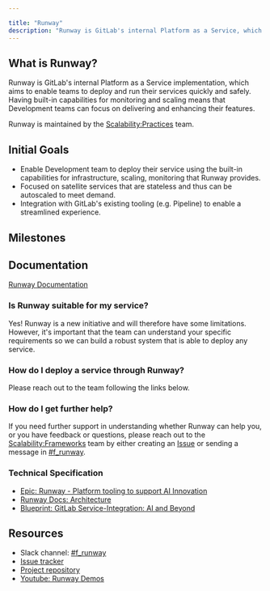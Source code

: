 ```yaml
---

title: "Runway"
description: "Runway is GitLab's internal Platform as a Service, which aims to enable teams to deploy and run their services quickly and safely."
---
```








## What is Runway?

Runway is GitLab's internal Platform as a Service implementation, which aims to enable teams to deploy and run their services quickly and safely. Having built-in capabilities for monitoring and scaling means that Development teams can focus on delivering and enhancing their features.

Runway is maintained by the [Scalability:Practices](/handbook/engineering/infrastructure/team/scalability/practices/) team.

## Initial Goals

- Enable Development team to deploy their service using the built-in capabilities for infrastructure, scaling, monitoring that Runway provides.
- Focused on satellite services that are stateless and thus can be autoscaled to meet demand.
- Integration with GitLab's existing tooling (e.g. Pipeline) to enable a streamlined experience.

## Milestones

## Documentation

[Runway Documentation](https://docs.runway.gitlab.com/)

### Is Runway suitable for my service?

Yes! Runway is a new initiative and will therefore have some limitations. However, it's important that the team can understand your specific requirements so we can build a robust system that is able to deploy any service.

### How do I deploy a service through Runway?

Please reach out to the team following the links below.

### How do I get further help?

If you need further support in understanding whether Runway can help you, or you have feedback or questions, please reach out to the [Scalability:Frameworks](/handbook/engineering/infrastructure/team/scalability/frameworks.html) team by either creating an [Issue](https://gitlab.com/gitlab-com/gl-infra/platform/runway/team/-/issues/new) or sending a message in [#f_runway](https://gitlab.slack.com/archives/C05G970PHSA).

### Technical Specification

- [Epic: Runway - Platform tooling to support AI Innovation](https://gitlab.com/groups/gitlab-com/gl-infra/-/epics/969)
- [Runway Docs: Architecture](https://gitlab.com/gitlab-com/gl-infra/platform/runway/docs/-/blob/master/architecture.md)
- [Blueprint: GitLab Service-Integration: AI and Beyond](https://docs.gitlab.com/ee/architecture/blueprints/gitlab_ml_experiments/)

## Resources

- Slack channel: [#f_runway](https://gitlab.slack.com/archives/C05G970PHSA)
- [Issue tracker](https://gitlab.com/gitlab-com/gl-infra/platform/runway/team/-/issues/)
- [Project repository](https://gitlab.com/gitlab-com/gl-infra/platform/runway)
- [Youtube: Runway Demos](https://www.youtube.com/playlist?list=PL05JrBw4t0Kosd76voQ6tbQbW-YnlIuBy)
